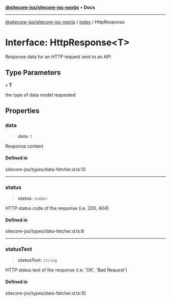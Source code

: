 [**@sitecore-jss/sitecore-jss-nextjs**](../../README.md) • **Docs**

***

[@sitecore-jss/sitecore-jss-nextjs](../../README.md) / [index](../README.md) / HttpResponse

# Interface: HttpResponse\<T\>

Response data for an HTTP request sent to an API

## Type Parameters

• **T**

the type of data model requested

## Properties

### data

> **data**: `T`

Response content

#### Defined in

sitecore-jss/types/data-fetcher.d.ts:12

***

### status

> **status**: `number`

HTTP status code of the response (i.e. 200, 404)

#### Defined in

sitecore-jss/types/data-fetcher.d.ts:8

***

### statusText

> **statusText**: `string`

HTTP status text of the response (i.e. 'OK', 'Bad Request')

#### Defined in

sitecore-jss/types/data-fetcher.d.ts:10
